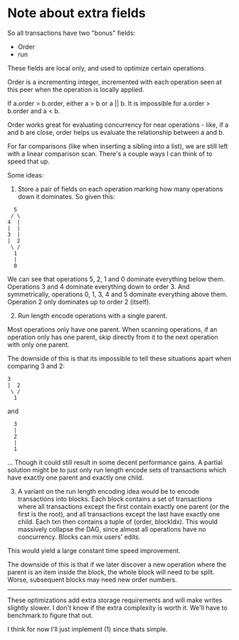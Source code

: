 # Note about extra fields

So all transactions have two "bonus" fields:

- Order
- run

These fields are local only, and used to optimize certain operations.

Order is a incrementing integer, incremented with each operation seen at this peer when the operation is locally applied.

If a.order > b.order, either a > b or a || b. It is impossible for a.order > b.order and a < b.

Order works great for evaluating concurrency for near operations - like, if a and b are close, order helps us evaluate the relationship between a and b.

For far comparisons (like when inserting a sibling into a list), we are still left with a linear comparison scan. There's a couple ways I can think of to speed that up.

Some ideas:

1. Store a pair of fields on each operation marking how many operations down it dominates. So given this:

```
  5
 / \
4  |
|  |
3  |
|  2
 \ /
  1
  |
  0
```

We can see that operations 5, 2, 1 and 0 dominate everything below them. Operations 3 and 4 dominate everything down to order 3. And symmetrically, operations 0, 1, 3, 4 and 5 dominate everything above them. Operation 2 only dominates up to order 2 (itself).


2. Run length encode operations with a single parent.

Most operations only have one parent. When scanning operations, if an operation only has one parent, skip directly from it to the next operation with only one parent.

The downside of this is that its impossible to tell these situations apart when comparing 3 and 2:

```
3
|  2
 \ /
  1
```

and

```
  3
  |
  2
  |
  1
```

... Though it could still result in some decent performance gains. A partial solution might be to just only run length encode sets of transactions which have exactly one parent and exactly one child.


3. A variant on the run length encoding idea would be to encode transactions into blocks. Each block contains a set of transactions where all transactions except the first contain exactly one parent (or the first is the root), and all transactions except the last have exactly one child. Each txn then contains a tuple of (order, blockIdx). This would massively collapse the DAG, since almost all operations have no concurrency. Blocks can mix users' edits.

This would yield a large constant time speed improvement.

The downside of this is that if we later discover a new operation where the parent is an item inside the block, the whole block will need to be split. Worse, subsequent blocks may need new order numbers.

---

These optimizations add extra storage requirements and will make writes slightly slower. I don't know if the extra complexity is worth it. We'll have to benchmark to figure that out.

I think for now I'll just implement (1) since thats simple.
